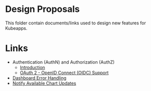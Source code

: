 # Design Proposals

This folder contain documents/links used to design new features for Kubeapps.

# Links

- Authentication (AuthN) and Authorization (AuthZ)
    - [Introduction](./authentication-and-authorization.md)
    - [OAuth 2 - OpenID Connect (OIDC) Support](https://docs.google.com/document/d/1YZzLtIbS2copQJgspFiMd0eAhpyt8u19MUSDEvH2X4g)
- [Dashboard Error Handling](./dashboard/error-handling/error-handling.md)
- [Notify Available Chart Updates](https://docs.google.com/document/d/1oG9nerd5CurWSIwH33kKCsOCtkSFMgcm8SuTJyuSnxs/)
